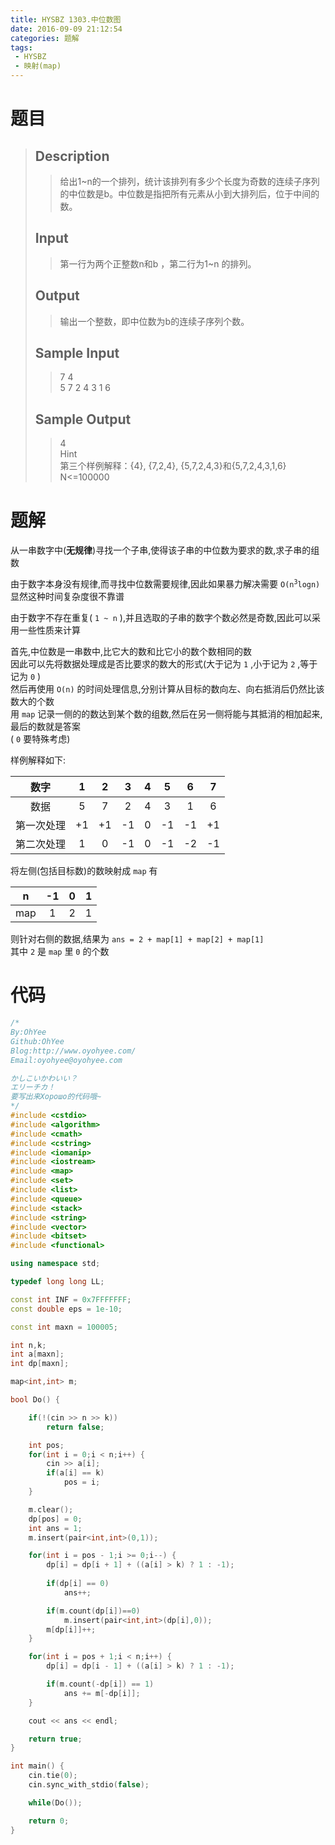 ```yaml
---
title: HYSBZ 1303.中位数图
date: 2016-09-09 21:12:54
categories: 题解
tags: 
 - HYSBZ
 - 映射(map)
---
```

# 题目
> 
> ## Description  
>> 给出1~n的一个排列，统计该排列有多少个长度为奇数的连续子序列的中位数是b。中位数是指把所有元素从小到大排列后，位于中间的数。  
>> <!--more-->  
> 
> ## Input  
>> 第一行为两个正整数n和b ，第二行为1~n 的排列。  
> 
> ## Output  
>> 输出一个整数，即中位数为b的连续子序列个数。  
> 
> ## Sample Input  
>> 7 4  
>> 5 7 2 4 3 1 6  
> 
> ## Sample Output  
>> 4  
>> Hint  
>> 第三个样例解释：{4}, {7,2,4}, {5,7,2,4,3}和{5,7,2,4,3,1,6}  
>> N<=100000  


# 题解

从一串数字中(**无规律**)寻找一个子串,使得该子串的中位数为要求的数,求子串的组数  

由于数字本身没有规律,而寻找中位数需要规律,因此如果暴力解决需要 <code>O(n<sup>3</sup>logn)</code>  
显然这种时间复杂度很不靠谱  

由于数字不存在重复( `1 ~ n` ),并且选取的子串的数字个数必然是奇数,因此可以采用一些性质来计算   

首先,中位数是一串数中,比它大的数和比它小的数个数相同的数  
因此可以先将数据处理成是否比要求的数大的形式(大于记为 `1` ,小于记为 `2` ,等于记为 `0` )  
然后再使用 `O(n)` 的时间处理信息,分别计算从目标的数向左、向右抵消后仍然比该数大的个数  
用 `map` 记录一侧的的数达到某个数的组数,然后在另一侧将能与其抵消的相加起来,最后的数就是答案  
( `0` 要特殊考虑)

样例解释如下:

|数字|1|2|3|4|5|6|7|
|:--:|:--:|:--:|:--:|:--:|:--:|:--:|:--:|
|数据|5|7|2|4|3|1|6|
|第一次处理|+1|+1|-1|0|-1|-1|+1|
|第二次处理|1|0|-1|0|-1|-2|-1|

将左侧(包括目标数)的数映射成 `map` 有  

|n|-1|0|1|
|:--:|:--:|:--:|:--:|
|map|1|2|1|

则针对右侧的数据,结果为 `ans = 2 + map[1] + map[2] + map[1]`  
其中 `2` 是 `map` 里 `0` 的个数  


# 代码
```cpp 中位数图 https://github.com/OhYee/sourcecode/tree/master/ACM 代码备份
/*
By:OhYee
Github:OhYee
Blog:http://www.oyohyee.com/
Email:oyohyee@oyohyee.com

かしこいかわいい？
エリーチカ！
要写出来Хорошо的代码哦~
*/
#include <cstdio>
#include <algorithm>
#include <cmath>
#include <cstring>
#include <iomanip>
#include <iostream>
#include <map>
#include <set>
#include <list>
#include <queue>
#include <stack>
#include <string>
#include <vector>
#include <bitset>
#include <functional>

using namespace std;

typedef long long LL;

const int INF = 0x7FFFFFFF;
const double eps = 1e-10;

const int maxn = 100005;

int n,k;
int a[maxn];
int dp[maxn];

map<int,int> m;

bool Do() {

    if(!(cin >> n >> k))
        return false;

    int pos;
    for(int i = 0;i < n;i++) {
        cin >> a[i];
        if(a[i] == k)
            pos = i;
    }

    m.clear();
    dp[pos] = 0;
    int ans = 1;
    m.insert(pair<int,int>(0,1));

    for(int i = pos - 1;i >= 0;i--) {
        dp[i] = dp[i + 1] + ((a[i] > k) ? 1 : -1);
        
        if(dp[i] == 0)
            ans++;

        if(m.count(dp[i])==0)
            m.insert(pair<int,int>(dp[i],0));
        m[dp[i]]++;
    }

    for(int i = pos + 1;i < n;i++) {
        dp[i] = dp[i - 1] + ((a[i] > k) ? 1 : -1);

        if(m.count(-dp[i]) == 1)
            ans += m[-dp[i]];
    }

    cout << ans << endl;

    return true;
}

int main() {
    cin.tie(0);
    cin.sync_with_stdio(false);

    while(Do());

    return 0;
}
```